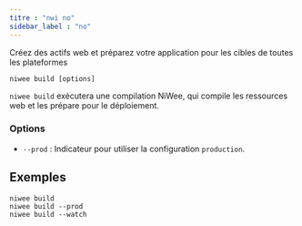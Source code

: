 ```yaml
---
titre : "nwi no"
sidebar_label : "no"
---
```


Créez des actifs web et préparez votre application pour les cibles de toutes les plateformes

```shell
niwee build [options]
```

`niwee build` exécutera une compilation NiWee, qui compile les ressources web et les prépare pour le déploiement.

### Options

 - `--prod` : Indicateur pour utiliser la configuration `production`.
      

## Exemples

```shell
niwee build
niwee build --prod
niwee build --watch
```